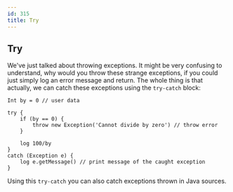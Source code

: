 ```yaml
---
id: 315
title: Try
---
```


## Try
We've just talked about throwing exceptions. 
It might be very confusing to understand, why would you throw these strange exceptions,
if you could just simply log an error message and return.
The whole thing is that actually, we can catch these exceptions using the `try-catch` block:

```panda
Int by = 0 // user data

try {
    if (by == 0) {
        throw new Exception('Cannot divide by zero') // throw error
    }

    log 100/by
} 
catch (Exception e) {
    log e.getMessage() // print message of the caught exception
}
```

Using this `try-catch` you can also catch exceptions thrown in Java sources.